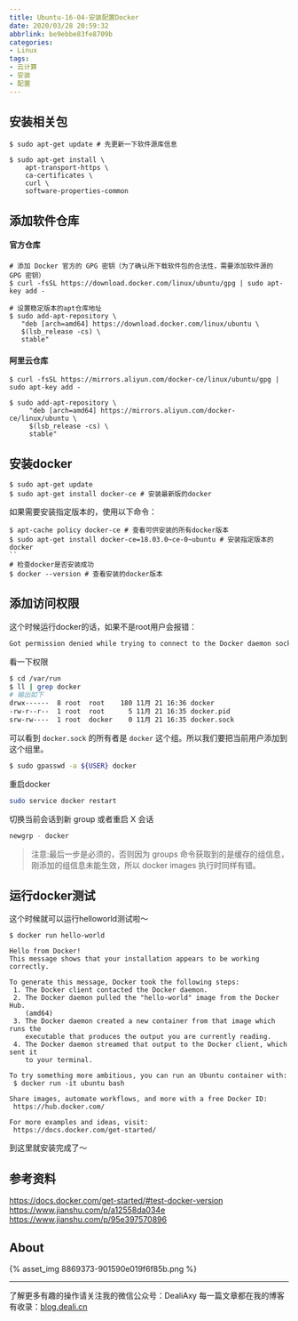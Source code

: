 ```yaml
---
title: Ubuntu-16-04-安装配置Docker
date: 2020/03/28 20:59:32
abbrlink: be9ebbe83fe8709b
categories:
- Linux
tags:
- 云计算
- 安装
- 配置
---
```

## 安装相关包
```
$ sudo apt-get update # 先更新一下软件源库信息

$ sudo apt-get install \
    apt-transport-https \
    ca-certificates \
    curl \
    software-properties-common
```

## 添加软件仓库
#### 官方仓库
```
# 添加 Docker 官方的 GPG 密钥（为了确认所下载软件包的合法性，需要添加软件源的 GPG 密钥）
$ curl -fsSL https://download.docker.com/linux/ubuntu/gpg | sudo apt-key add -

# 设置稳定版本的apt仓库地址
$ sudo add-apt-repository \
   "deb [arch=amd64] https://download.docker.com/linux/ubuntu \
   $(lsb_release -cs) \
   stable"
```

#### 阿里云仓库
```
$ curl -fsSL https://mirrors.aliyun.com/docker-ce/linux/ubuntu/gpg | sudo apt-key add -

$ sudo add-apt-repository \
     "deb [arch=amd64] https://mirrors.aliyun.com/docker-ce/linux/ubuntu \
     $(lsb_release -cs) \
     stable"
```


## 安装docker
```
$ sudo apt-get update
$ sudo apt-get install docker-ce # 安装最新版的docker
```

如果需要安装指定版本的，使用以下命令：
```
$ apt-cache policy docker-ce # 查看可供安装的所有docker版本
$ sudo apt-get install docker-ce=18.03.0~ce-0~ubuntu # 安装指定版本的docker
``
# 检查docker是否安装成功
$ docker --version # 查看安装的docker版本
```

## 添加访问权限
这个时候运行docker的话，如果不是root用户会报错：
```bash
Got permission denied while trying to connect to the Docker daemon socket at unix:///var/run/docker.sock: Get http://%2Fvar%2Frun%2Fdocker.sock/v1.26/images/json: dial unix /var/run/docker.sock: connect: permission denied
```

看一下权限
```bash
$ cd /var/run
$ ll | grep docker
# 输出如下
drwx------  8 root  root    180 11月 21 16:36 docker
-rw-r--r--  1 root  root      5 11月 21 16:35 docker.pid
srw-rw----  1 root  docker    0 11月 21 16:35 docker.sock
```

可以看到 `docker.sock` 的所有者是 `docker` 这个组。所以我们要把当前用户添加到这个组里。

```bash
$ sudo gpasswd -a ${USER} docker
```

重启docker
```bash
sudo service docker restart
```

切换当前会话到新 group 或者重启 X 会话
```bash
newgrp - docker
```
>注意:最后一步是必须的，否则因为 groups 命令获取到的是缓存的组信息，刚添加的组信息未能生效，所以 docker images 执行时同样有错。

## 运行docker测试
这个时候就可以运行helloworld测试啦～

```
$ docker run hello-world

Hello from Docker!
This message shows that your installation appears to be working correctly.

To generate this message, Docker took the following steps:
 1. The Docker client contacted the Docker daemon.
 2. The Docker daemon pulled the "hello-world" image from the Docker Hub.
    (amd64)
 3. The Docker daemon created a new container from that image which runs the
    executable that produces the output you are currently reading.
 4. The Docker daemon streamed that output to the Docker client, which sent it
    to your terminal.

To try something more ambitious, you can run an Ubuntu container with:
 $ docker run -it ubuntu bash

Share images, automate workflows, and more with a free Docker ID:
 https://hub.docker.com/

For more examples and ideas, visit:
 https://docs.docker.com/get-started/
```
到这里就安装完成了～

## 参考资料
https://docs.docker.com/get-started/#test-docker-version
https://www.jianshu.com/p/a12558da034e
https://www.jianshu.com/p/95e397570896


## About
{% asset_img 8869373-901590e019f6f85b.png %}

---------------
了解更多有趣的操作请关注我的微信公众号：DealiAxy
每一篇文章都在我的博客有收录：[blog.deali.cn](http://blog.deali.cn)
